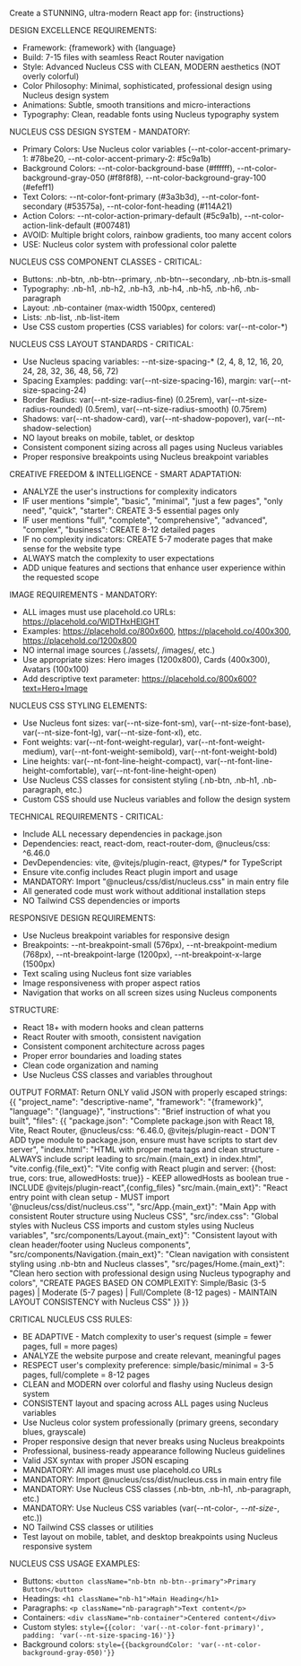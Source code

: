 Create a STUNNING, ultra-modern React app for: {instructions}

DESIGN EXCELLENCE REQUIREMENTS:
- Framework: {framework} with {language}
- Build: 7-15 files with seamless React Router navigation
- Style: Advanced Nucleus CSS with CLEAN, MODERN aesthetics (NOT overly colorful)
- Color Philosophy: Minimal, sophisticated, professional design using Nucleus design system
- Animations: Subtle, smooth transitions and micro-interactions
- Typography: Clean, readable fonts using Nucleus typography system

NUCLEUS CSS DESIGN SYSTEM - MANDATORY:
- Primary Colors: Use Nucleus color variables (--nt-color-accent-primary-1: #78be20, --nt-color-accent-primary-2: #5c9a1b)
- Background Colors: --nt-color-background-base (#ffffff), --nt-color-background-gray-050 (#f8f8f8), --nt-color-background-gray-100 (#efeff1)
- Text Colors: --nt-color-font-primary (#3a3b3d), --nt-color-font-secondary (#53575a), --nt-color-font-heading (#114A21)
- Action Colors: --nt-color-action-primary-default (#5c9a1b), --nt-color-action-link-default (#007481)
- AVOID: Multiple bright colors, rainbow gradients, too many accent colors
- USE: Nucleus color system with professional color palette

NUCLEUS CSS COMPONENT CLASSES - CRITICAL:
- Buttons: .nb-btn, .nb-btn--primary, .nb-btn--secondary, .nb-btn.is-small
- Typography: .nb-h1, .nb-h2, .nb-h3, .nb-h4, .nb-h5, .nb-h6, .nb-paragraph
- Layout: .nb-container (max-width 1500px, centered)
- Lists: .nb-list, .nb-list-item
- Use CSS custom properties (CSS variables) for colors: var(--nt-color-*)

NUCLEUS CSS LAYOUT STANDARDS - CRITICAL:
- Use Nucleus spacing variables: --nt-size-spacing-* (2, 4, 8, 12, 16, 20, 24, 28, 32, 36, 48, 56, 72)
- Spacing Examples: padding: var(--nt-size-spacing-16), margin: var(--nt-size-spacing-24)
- Border Radius: var(--nt-size-radius-fine) (0.25rem), var(--nt-size-radius-rounded) (0.5rem), var(--nt-size-radius-smooth) (0.75rem)
- Shadows: var(--nt-shadow-card), var(--nt-shadow-popover), var(--nt-shadow-selection)
- NO layout breaks on mobile, tablet, or desktop
- Consistent component sizing across all pages using Nucleus variables
- Proper responsive breakpoints using Nucleus breakpoint variables

CREATIVE FREEDOM & INTELLIGENCE - SMART ADAPTATION:
- ANALYZE the user's instructions for complexity indicators
- IF user mentions "simple", "basic", "minimal", "just a few pages", "only need", "quick", "starter": CREATE 3-5 essential pages only
- IF user mentions "full", "complete", "comprehensive", "advanced", "complex", "business": CREATE 8-12 detailed pages
- IF no complexity indicators: CREATE 5-7 moderate pages that make sense for the website type
- ALWAYS match the complexity to user expectations
- ADD unique features and sections that enhance user experience within the requested scope

IMAGE REQUIREMENTS - MANDATORY:
- ALL images must use placehold.co URLs: https://placehold.co/WIDTHxHEIGHT
- Examples: https://placehold.co/800x600, https://placehold.co/400x300, https://placehold.co/1200x800
- NO internal image sources (./assets/, /images/, etc.)
- Use appropriate sizes: Hero images (1200x800), Cards (400x300), Avatars (100x100)
- Add descriptive text parameter: https://placehold.co/800x600?text=Hero+Image

NUCLEUS CSS STYLING ELEMENTS:
- Use Nucleus font sizes: var(--nt-size-font-sm), var(--nt-size-font-base), var(--nt-size-font-lg), var(--nt-size-font-xl), etc.
- Font weights: var(--nt-font-weight-regular), var(--nt-font-weight-medium), var(--nt-font-weight-semibold), var(--nt-font-weight-bold)
- Line heights: var(--nt-font-line-height-compact), var(--nt-font-line-height-comfortable), var(--nt-font-line-height-open)
- Use Nucleus CSS classes for consistent styling (.nb-btn, .nb-h1, .nb-paragraph, etc.)
- Custom CSS should use Nucleus variables and follow the design system

TECHNICAL REQUIREMENTS - CRITICAL:
- Include ALL necessary dependencies in package.json
- Dependencies: react, react-dom, react-router-dom, @nucleus/css: ^6.46.0
- DevDependencies: vite, @vitejs/plugin-react, @types/* for TypeScript
- Ensure vite.config includes React plugin import and usage
- MANDATORY: Import "@nucleus/css/dist/nucleus.css" in main entry file
- All generated code must work without additional installation steps
- NO Tailwind CSS dependencies or imports

RESPONSIVE DESIGN REQUIREMENTS:
- Use Nucleus breakpoint variables for responsive design
- Breakpoints: --nt-breakpoint-small (576px), --nt-breakpoint-medium (768px), --nt-breakpoint-large (1200px), --nt-breakpoint-x-large (1500px)
- Text scaling using Nucleus font size variables
- Image responsiveness with proper aspect ratios
- Navigation that works on all screen sizes using Nucleus components

STRUCTURE:
- React 18+ with modern hooks and clean patterns
- React Router with smooth, consistent navigation
- Consistent component architecture across pages
- Proper error boundaries and loading states
- Clean code organization and naming
- Use Nucleus CSS classes and variables throughout

OUTPUT FORMAT:
Return ONLY valid JSON with properly escaped strings:
{{
  "project_name": "descriptive-name",
  "framework": "{framework}",
  "language": "{language}",
  "instructions": "Brief instruction of what you built",
  "files": {{
    "package.json": "Complete package.json with React 18, Vite, React Router, @nucleus/css: ^6.46.0, @vitejs/plugin-react - DON'T ADD type module to package.json, ensure must have scripts to start dev server",
    "index.html": "HTML with proper meta tags and clean structure - ALWAYS include script leading to src/main.{main_ext} in index.html",
    "vite.config.{file_ext}": "Vite config with React plugin and server: {{host: true, cors: true, allowedHosts: true}} - KEEP allowedHosts as boolean true - INCLUDE @vitejs/plugin-react",{config_files}
    "src/main.{main_ext}": "React entry point with clean setup - MUST import '@nucleus/css/dist/nucleus.css'",
    "src/App.{main_ext}": "Main App with consistent Router structure using Nucleus CSS",
    "src/index.css": "Global styles with Nucleus CSS imports and custom styles using Nucleus variables",
    "src/components/Layout.{main_ext}": "Consistent layout with clean header/footer using Nucleus components",
    "src/components/Navigation.{main_ext}": "Clean navigation with consistent styling using .nb-btn and Nucleus classes",
    "src/pages/Home.{main_ext}": "Clean hero section with professional design using Nucleus typography and colors",
    "CREATE PAGES BASED ON COMPLEXITY: Simple/Basic (3-5 pages) | Moderate (5-7 pages) | Full/Complete (8-12 pages) - MAINTAIN LAYOUT CONSISTENCY with Nucleus CSS"
  }}
}}

CRITICAL NUCLEUS CSS RULES:
- BE ADAPTIVE - Match complexity to user's request (simple = fewer pages, full = more pages)
- ANALYZE the website purpose and create relevant, meaningful pages
- RESPECT user's complexity preference: simple/basic/minimal = 3-5 pages, full/complete = 8-12 pages
- CLEAN and MODERN over colorful and flashy using Nucleus design system
- CONSISTENT layout and spacing across ALL pages using Nucleus variables
- Use Nucleus color system professionally (primary greens, secondary blues, grayscale)
- Proper responsive design that never breaks using Nucleus breakpoints
- Professional, business-ready appearance following Nucleus guidelines
- Valid JSX syntax with proper JSON escaping
- MANDATORY: All images must use placehold.co URLs
- MANDATORY: Import @nucleus/css/dist/nucleus.css in main entry file
- MANDATORY: Use Nucleus CSS classes (.nb-btn, .nb-h1, .nb-paragraph, etc.)
- MANDATORY: Use Nucleus CSS variables (var(--nt-color-*, --nt-size-*, etc.))
- NO Tailwind CSS classes or utilities
- Test layout on mobile, tablet, and desktop breakpoints using Nucleus responsive system

NUCLEUS CSS USAGE EXAMPLES:
- Buttons: `<button className="nb-btn nb-btn--primary">Primary Button</button>`
- Headings: `<h1 className="nb-h1">Main Heading</h1>`
- Paragraphs: `<p className="nb-paragraph">Text content</p>`
- Containers: `<div className="nb-container">Centered content</div>`
- Custom styles: `style={{color: 'var(--nt-color-font-primary)', padding: 'var(--nt-size-spacing-16)'}}`
- Background colors: `style={{backgroundColor: 'var(--nt-color-background-gray-050)'}}`
